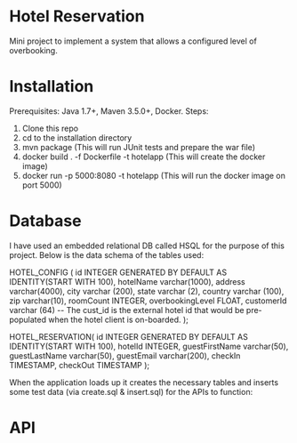 # Hotel Reservation
Mini project to implement a system that allows a configured level of overbooking.

# Installation
  Prerequisites: Java 1.7+, Maven 3.5.0+, Docker. 
  Steps:
   1. Clone this repo
   2. cd to the installation directory
   3. mvn package (This will run JUnit tests and prepare the war file)
   4. docker build . -f  Dockerfile -t hotelapp (This will create the docker image)
   5. docker run -p 5000:8080 -t hotelapp (This will run the docker image on port 5000)
   
   
# Database
I have used an embedded relational DB called HSQL for the purpose of this project. Below is the data schema of the tables used:

HOTEL_CONFIG (
  id INTEGER GENERATED BY DEFAULT AS IDENTITY(START WITH 100),
  hotelName varchar(1000),
  address varchar(4000),
  city varchar (200),
  state varchar (2),
  country varchar (100),
  zip varchar(10),
  roomCount INTEGER,
  overbookingLevel FLOAT,
  customerId varchar (64) -- The cust_id is the external hotel id that would be pre-populated when the hotel client is on-boarded.
);

HOTEL_RESERVATION(
 id INTEGER GENERATED BY DEFAULT AS IDENTITY(START WITH 100),
 hotelId INTEGER,
 guestFirstName varchar(50),
 guestLastName varchar(50),
 guestEmail varchar(200),
 checkIn TIMESTAMP,
 checkOut TIMESTAMP
);

When the application loads up it creates the necessary tables and inserts some test data (via create.sql & insert.sql) for the APIs to function:


# API
